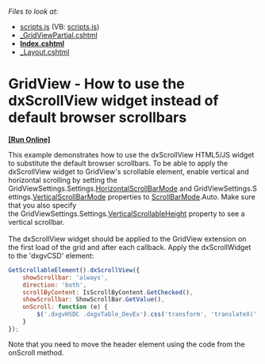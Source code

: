 <!-- default file list -->
*Files to look at*:

* [scripts.js](./CS/GridViewWithDxScrollView/Scripts/scripts.js) (VB: [scripts.js](./VB/GridViewWithDxScrollView/Scripts/scripts.js))
* [_GridViewPartial.cshtml](./CS/GridViewWithDxScrollView/Views/Home/_GridViewPartial.cshtml)
* **[Index.cshtml](./CS/GridViewWithDxScrollView/Views/Home/Index.cshtml)**
* [_Layout.cshtml](./CS/GridViewWithDxScrollView/Views/Shared/_Layout.cshtml)
<!-- default file list end -->
# GridView - How to use the dxScrollView widget instead of default browser scrollbars
<!-- run online -->
**[[Run Online]](https://codecentral.devexpress.com/t532374/)**
<!-- run online end -->


<p>This example demonstrates how to use the dxScrollView HTML5/JS widget to substitute the default browser scrollbars. To be able to apply the dxScrollView widget to GridView's scrollable element, enable vertical and horizontal scrolling by setting the GridViewSettings.Settings.<a href="https://documentation.devexpress.com/AspNet/DevExpress.Web.ASPxGridSettings.HorizontalScrollBarMode.property">HorizontalScrollBarMode</a> and GridViewSettings.Settings.<a href="https://documentation.devexpress.com/AspNet/DevExpress.Web.ASPxGridSettings.VerticalScrollBarMode.property">VerticalScrollBarMode</a> properties to <a href="https://documentation.devexpress.com/AspNet/DevExpressWebScrollBarModeEnumtopic.aspx">ScrollBarMode</a>.Auto. Make sure that you also specify the GridViewSettings.Settings.<a href="https://documentation.devexpress.com/AspNet/DevExpress.Web.ASPxGridSettings.VerticalScrollableHeight.property">VerticalScrollableHeight</a> property to see a vertical scrollbar.<br><br>The dxScrollView widget should be applied to the GridView extension on the first load of the grid and after each callback. Apply the dxScrollWidget to the 'dxgvCSD' element:</p>


```js
GetScrollableElement().dxScrollView({
    showScrollbar: 'always',
    direction: 'both',
    scrollByContent: IsScrollByContent.GetChecked(),
    showScrollbar: ShowScrollBar.GetValue(),
    onScroll: function (e) {
        $('.dxgvHSDC .dxgvTable_DevEx').css('transform', 'translateX(' + (-e.scrollOffset.left) + 'px)');
    }
});
```


<p>Note that you need to move the header element using the code from the onScroll method.</p>

<br/>


